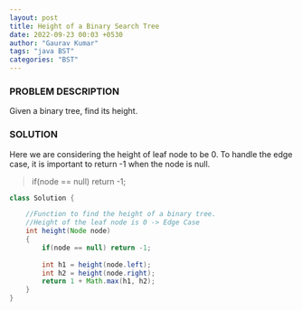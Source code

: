 ```yaml
---
layout: post
title: Height of a Binary Search Tree
date: 2022-09-23 00:03 +0530
author: "Gaurav Kumar"
tags: "java BST"
categories: "BST"
---
```


### PROBLEM DESCRIPTION

Given a binary tree, find its height.

### SOLUTION

Here we are considering the height of leaf node to be 0. To handle the edge case, it is important to return -1 when the node is null.

> if(node == null) return -1;  

```java
class Solution {

    //Function to find the height of a binary tree.
    //Height of the leaf node is 0 -> Edge Case
    int height(Node node) 
    {
        if(node == null) return -1;
        
        int h1 = height(node.left);
        int h2 = height(node.right);
        return 1 + Math.max(h1, h2);
    }
}
```
